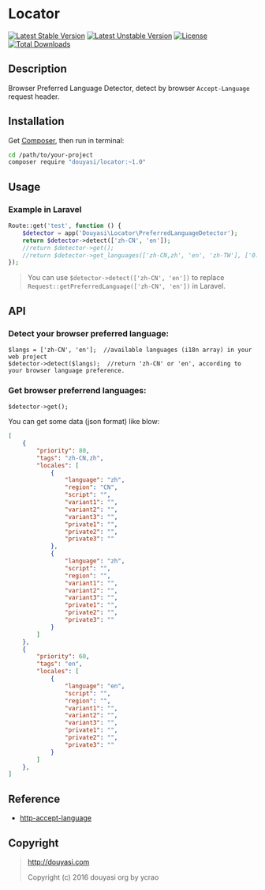 Locator
=======

[![Latest Stable Version](https://poser.pugx.org/douyasi/locator/v/stable.svg?format=flat-square)](https://packagist.org/packages/douyasi/locator)
[![Latest Unstable Version](https://poser.pugx.org/douyasi/locator/v/unstable.svg?format=flat-square)](https://packagist.org/packages/douyasi/locator)
[![License](https://poser.pugx.org/douyasi/locator/license?format=flat-square)](https://packagist.org/packages/douyasi/locator)
[![Total Downloads](https://poser.pugx.org/douyasi/locator/downloads?format=flat-square)](https://packagist.org/packages/douyasi/locator)



Description
-----------

Browser Preferred Language Detector, detect by browser `Accept-Language` request header.

Installation
------------

Get [Composer](https://getcomposer.org/), then run in terminal:

```bash
cd /path/to/your-project
composer require "douyasi/locator:~1.0"
```

Usage
-----

### Example in Laravel

```php
Route::get('test', function () {
    $detector = app('Douyasi\Locator\PreferredLanguageDetector');
    return $detector->detect(['zh-CN', 'en']);
    //return $detector->get();
    //return $detector->get_languages(['zh-CN,zh', 'en', 'zh-TW'], ['0.8', '0.6', '0.4']);
});
```


>   You can use `$detector->detect(['zh-CN', 'en'])` to replace `Request::getPreferredLanguage(['zh-CN', 'en'])` in Laravel.

API
---

### Detect your browser preferred language:

```
$langs = ['zh-CN', 'en'];  //available languages (i18n array) in your web project
$detector->detect($langs);  //return 'zh-CN' or 'en', according to your browser language preference.
```

### Get browser preferrend languages:

```
$detector->get();
```

You can get some data (json format) like blow:

```json
[
    {
        "priority": 80,
        "tags": "zh-CN,zh",
        "locales": [
            {
                "language": "zh",
                "region": "CN",
                "script": "",
                "variant1": "",
                "variant2": "",
                "variant3": "",
                "private1": "",
                "private2": "",
                "private3": ""
            },
            {
                "language": "zh",
                "script": "",
                "region": "",
                "variant1": "",
                "variant2": "",
                "variant3": "",
                "private1": "",
                "private2": "",
                "private3": ""
            }
        ]
    },
    {
        "priority": 60,
        "tags": "en",
        "locales": [
            {
                "language": "en",
                "script": "",
                "region": "",
                "variant1": "",
                "variant2": "",
                "variant3": "",
                "private1": "",
                "private2": "",
                "private3": ""
            }
        ]
    },
]
```

Reference
---------

 * [http-accept-language](https://github.com/BaguettePHP/http-accept-language)

Copyright
---------

> http://douyasi.com
>
> Copyright (c) 2016 douyasi org by ycrao
